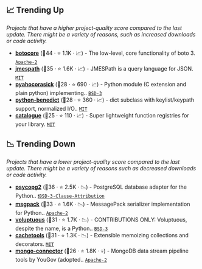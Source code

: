 ## 📈 Trending Up

_Projects that have a higher project-quality score compared to the last update. There might be a variety of reasons, such as increased downloads or code activity._

- <b><a href="https://github.com/boto/botocore">botocore</a></b> (🥇44 ·  ⭐ 1.1K · 📈) - The low-level, core functionality of boto 3. <code><a href="http://bit.ly/3nYMfla">Apache-2</a></code>
- <b><a href="https://github.com/jmespath/jmespath.py">jmespath</a></b> (🥉35 ·  ⭐ 1.6K · 📈) - JMESPath is a query language for JSON. <code><a href="http://bit.ly/34MBwT8">MIT</a></code>
- <b><a href="https://github.com/WojciechMula/pyahocorasick">pyahocorasick</a></b> (🥉28 ·  ⭐ 690 · 📈) - Python module (C extension and plain python) implementing.. <code><a href="http://bit.ly/3aKzpTv">BSD-3</a></code>
- <b><a href="https://github.com/fabiocaccamo/python-benedict">python-benedict</a></b> (🥈28 ·  ⭐ 360 · 📈) - dict subclass with keylist/keypath support, normalized I/O.. <code><a href="http://bit.ly/34MBwT8">MIT</a></code>
- <b><a href="https://github.com/explosion/catalogue">catalogue</a></b> (🥉25 ·  ⭐ 110 · 📈) - Super lightweight function registries for your library. <code><a href="http://bit.ly/34MBwT8">MIT</a></code>

## 📉 Trending Down

_Projects that have a lower project-quality score compared to the last update. There might be a variety of reasons such as decreased downloads or code activity._

- <b><a href="https://github.com/psycopg/psycopg2">psycopg2</a></b> (🥈36 ·  ⭐ 2.5K · 📉) - PostgreSQL database adapter for the Python.. <code><a href="https://tldrlegal.com/search?q=BSD-3-Clause-Attribution">❗️BSD-3-Clause-Attribution</a></code>
- <b><a href="https://github.com/msgpack/msgpack-python">msgpack</a></b> (🥈33 ·  ⭐ 1.6K · 📉) - MessagePack serializer implementation for Python.. <code><a href="http://bit.ly/3nYMfla">Apache-2</a></code>
- <b><a href="https://github.com/alecthomas/voluptuous">voluptuous</a></b> (🥈31 ·  ⭐ 1.7K · 📉) - CONTRIBUTIONS ONLY: Voluptuous, despite the name, is a Python.. <code><a href="http://bit.ly/3aKzpTv">BSD-3</a></code>
- <b><a href="https://github.com/tkem/cachetools">cachetools</a></b> (🥇31 ·  ⭐ 1.3K · 📉) - Extensible memoizing collections and decorators. <code><a href="http://bit.ly/34MBwT8">MIT</a></code>
- <b><a href="https://github.com/yougov/mongo-connector">mongo-connector</a></b> (🥉26 ·  ⭐ 1.8K · 💀) - MongoDB data stream pipeline tools by YouGov (adopted.. <code><a href="http://bit.ly/3nYMfla">Apache-2</a></code>

